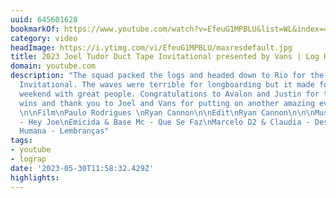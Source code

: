 ```yaml
---
uuid: 645601628
bookmarkOf: https://www.youtube.com/watch?v=EfeuG1MPBLU&list=WL&index=4
category: video
headImage: https://i.ytimg.com/vi/EfeuG1MPBLU/maxresdefault.jpg
title: 2023 Joel Tudor Duct Tape Invitational presented by Vans | Log Rap BTS
domain: youtube.com
description: "The squad packed the logs and headed down to Rio for the 2023 Duct Tape
  Invitational. The waves were terrible for longboarding but it made for an entertaining
  weekend with great people. Congratulations to Avalon and Justin for their respective
  wins and thank you to Joel and Vans for putting on another amazing event \U0001F1E7\U0001F1F7
  \n\nFilm\nPaulo Rodrigues \nRyan Cannon\n\nEdit\nRyan Cannon\n\n\nMusic\nO Rappa
  - Hey Joe\nEmicida & Base Mc - Que Se Faz\nMarcelo D2 & Claudia - Desabafo\nConsciencia
  Humana - Lembranças"
tags:
- youtube
- lograp
date: '2023-05-30T11:58:32.429Z'
highlights:
---
```



